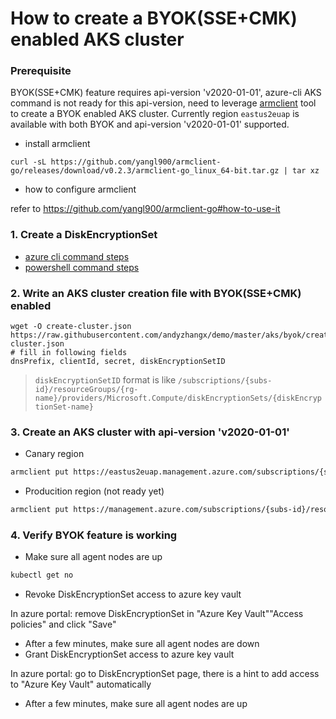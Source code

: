 # How to create a BYOK(SSE+CMK) enabled AKS cluster

### Prerequisite
BYOK(SSE+CMK) feature requires api-version 'v2020-01-01', azure-cli AKS command is not ready for this api-version, need to leverage [armclient](https://github.com/yangl900/armclient-go) tool to create a BYOK enabled AKS cluster.
Currently region `eastus2euap` is available with both BYOK and api-version 'v2020-01-01' supported.

 - install armclient
```
curl -sL https://github.com/yangl900/armclient-go/releases/download/v0.2.3/armclient-go_linux_64-bit.tar.gz | tar xz
```

 - how to configure armclient
 
 refer to https://github.com/yangl900/armclient-go#how-to-use-it
 
### 1. Create a DiskEncryptionSet
 - [azure cli command steps](./byok.md)
 - [powershell command steps](https://docs.microsoft.com/en-us/azure/virtual-machines/windows/disk-encryption) 

### 2. Write an AKS cluster creation file with BYOK(SSE+CMK) enabled
```
wget -O create-cluster.json https://raw.githubusercontent.com/andyzhangx/demo/master/aks/byok/create-cluster.json
# fill in following fields
dnsPrefix, clientId, secret, diskEncryptionSetID
```
> `diskEncryptionSetID` format is like `/subscriptions/{subs-id}/resourceGroups/{rg-name}/providers/Microsoft.Compute/diskEncryptionSets/{diskEncryptionSet-name}`

### 3. Create an AKS cluster with api-version 'v2020-01-01'

 - Canary region
```sh
armclient put https://eastus2euap.management.azure.com/subscriptions/{subs-id}/resourceGroups/{rg}/providers/Microsoft.ContainerService/managedClusters/{cluster-name}?api-version=2020-01-01 @./create-cluster.json
```

 - Producition region (not ready yet)
```sh
armclient put https://management.azure.com/subscriptions/{subs-id}/resourceGroups/{rg}/providers/Microsoft.ContainerService/managedClusters/{cluster-name}?api-version=2020-01-01 @./create-cluster.json
```

### 4. Verify BYOK feature is working
 - Make sure all agent nodes are up
```sh
kubectl get no
```
 - Revoke DiskEncryptionSet access to azure key vault

In azure portal: remove DiskEncryptionSet in "Azure Key Vault"\"Access policies" and click "Save"
 - After a few minutes, make sure all agent nodes are down
 - Grant DiskEncryptionSet access to azure key vault

In azure portal: go to DiskEncryptionSet page, there is a hint to add access to "Azure Key Vault" automatically
 - After a few minutes, make sure all agent nodes are up
